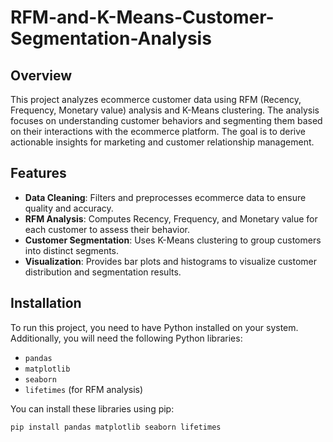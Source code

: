 # RFM-and-K-Means-Customer-Segmentation-Analysis


## Overview

This project analyzes ecommerce customer data using RFM (Recency, Frequency, Monetary value) analysis and K-Means clustering. The analysis focuses on understanding customer behaviors and segmenting them based on their interactions with the ecommerce platform. The goal is to derive actionable insights for marketing and customer relationship management.

## Features

- **Data Cleaning**: Filters and preprocesses ecommerce data to ensure quality and accuracy.
- **RFM Analysis**: Computes Recency, Frequency, and Monetary value for each customer to assess their behavior.
- **Customer Segmentation**: Uses K-Means clustering to group customers into distinct segments.
- **Visualization**: Provides bar plots and histograms to visualize customer distribution and segmentation results.

## Installation

To run this project, you need to have Python installed on your system. Additionally, you will need the following Python libraries:

- `pandas`
- `matplotlib`
- `seaborn`
- `lifetimes` (for RFM analysis)

You can install these libraries using pip:

```bash
pip install pandas matplotlib seaborn lifetimes
